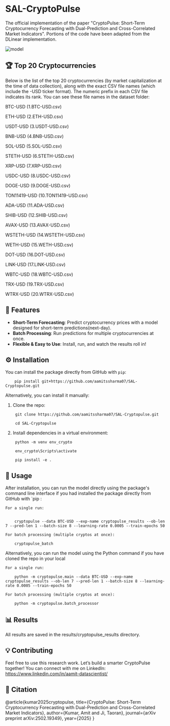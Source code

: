 # SAL-CryptoPulse

The official implementation of the paper "CryptoPulse: Short-Term Cryptocurrency Forecasting with Dual-Prediction and Cross-Correlated Market Indicators". Portions of the code have been adapted from the DLinear implementation.

![model](https://github.com/user-attachments/assets/e09ad3c1-ba77-4f7a-b9da-96ac04a5e1aa)

## 🏆 Top 20 Cryptocurrencies
Below is the list of the top 20 cryptocurrencies (by market capitalization at the time of data collection), along with the exact CSV file names (which include the -USD ticker format). The numeric prefix in each CSV file indicates its rank. You can see these file names in the dataset folder:

BTC-USD (1.BTC-USD.csv)

ETH-USD (2.ETH-USD.csv)

USDT-USD (3.USDT-USD.csv)

BNB-USD (4.BNB-USD.csv)

SOL-USD (5.SOL-USD.csv)

STETH-USD (6.STETH-USD.csv)

XRP-USD (7.XRP-USD.csv)

USDC-USD (8.USDC-USD.csv)

DOGE-USD (9.DOGE-USD.csv)

TON11419-USD (10.TON11419-USD.csv)

ADA-USD (11.ADA-USD.csv)

SHIB-USD (12.SHIB-USD.csv)

AVAX-USD (13.AVAX-USD.csv)

WSTETH-USD (14.WSTETH-USD.csv)

WETH-USD (15.WETH-USD.csv)

DOT-USD (16.DOT-USD.csv)

LINK-USD (17.LINK-USD.csv)

WBTC-USD (18.WBTC-USD.csv)

TRX-USD (19.TRX-USD.csv)

WTRX-USD (20.WTRX-USD.csv)


## 🚀 Features


- **Short-Term Forecasting**: Predict cryptocurrency prices with a model designed for short-term predictions(next-day).
- **Batch Processing**: Run predictions for multiple cryptocurrencies at once.
- **Flexible & Easy to Use**: Install, run, and watch the results roll in!

## ⚙️ Installation

You can install the package directly from GitHub with `pip`:

        pip install git+https://github.com/aamitssharma07/SAL-Cryptopulse.git

Alternatively, you can install it manually:

1. Clone the repo:

        git clone https://github.com/aamitssharma07/SAL-Cryptopulse.git

        cd SAL-Cryptopulse

2. Install dependencies in a virtual environment:

        python -m venv env_crypto

        env_crypto\Scripts\activate

        pip install -e .

## 🎯 Usage

After installation, you can run the model directly using the package's command line interface if you had installed the package directly from GitHub with `pip :

    For a single run:
    
        
        cryptopulse --data BTC-USD --exp-name cryptopulse_results --ob-len 7 --pred-len 1 --batch-size 8 --learning-rate 0.0005 --train-epochs 50

    For batch processing (multiple cryptos at once):
    
        cryptopulse_batch

Alternatively, you can run the model using the Python command if you have cloned the repo in your local

    For a single run:
    
        python -m cryptopulse.main --data BTC-USD --exp-name cryptopulse_results --ob-len 7 --pred-len 1 --batch-size 8 --learning-rate 0.0005 --train-epochs 50

    For batch processing (multiple cryptos at once):
    
        python -m cryptopulse.batch_processor

## 📊 Results

All results are saved in the results/cryptopulse_results directory.

## 💡 Contributing

Feel free to use this research work. Let’s build a smarter CryptoPulse together!
You can connect with me on LinkedIn: https://www.linkedin.com/in/aamit-datascientist/

## 📝 Citation
@article{kumar2025cryptopulse,
  title={CryptoPulse: Short-Term Cryptocurrency Forecasting with Dual-Prediction and Cross-Correlated Market Indicators},
  author={Kumar, Amit and Ji, Taoran},
  journal={arXiv preprint arXiv:2502.19349},
  year={2025}
}
